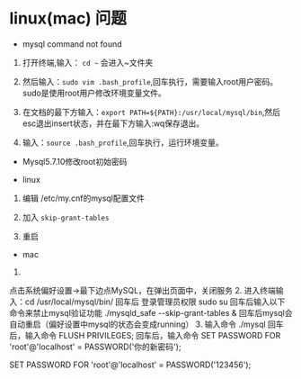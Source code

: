 
# linux(mac) 问题

* mysql command not found

 1. 打开终端,输入： `cd ~` 会进入~文件夹

 2. 然后输入：`sudo vim .bash_profile`,回车执行，需要输入root用户密码。sudo是使用root用户修改环境变量文件。

 3. 在文档的最下方输入：`export PATH=${PATH}:/usr/local/mysql/bin`,然后esc退出insert状态，并在最下方输入:wq保存退出。

 4. 输入：`source .bash_profile`,回车执行，运行环境变量。

* Mysql5.7.10修改root初始密码

- linux

 1. 编辑 /etc/my.cnf的mysql配置文件

 2. 加入 `skip-grant-tables`

 3. 重启

- mac

1.
点击系统偏好设置->最下边点MySQL，在弹出页面中，关闭服务
2.
进入终端输入：cd /usr/local/mysql/bin/
回车后 登录管理员权限 sudo su
回车后输入以下命令来禁止mysql验证功能 ./mysqld_safe --skip-grant-tables &
回车后mysql会自动重启（偏好设置中mysql的状态会变成running）
3.
输入命令 ./mysql
回车后，输入命令 FLUSH PRIVILEGES;
回车后，输入命令 SET PASSWORD FOR 'root'@'localhost' = PASSWORD('你的新密码');

SET PASSWORD FOR 'root'@'localhost' = PASSWORD('123456');
